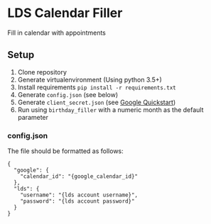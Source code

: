 # LDS Calendar Filler

Fill in calendar with appointments

## Setup

1. Clone repository
2. Generate virtualenvironment (Using python 3.5+)
3. Install requirements `pip install -r requirements.txt`
4. Generate `config.json` (see below)
5. Generate `client_secret.json` (see [Google Quickstart](https://developers.google.com/google-apps/calendar/quickstart/python))
6. Run using `birthday_filler` with a numeric month as the default parameter


### config.json

The file should be formatted as follows:

```
{
  "google": {
    "calendar_id": "{google_calendar_id}"
  },
  "lds": {
    "username": "{lds account username}",
    "password": "{lds account password}"
  }
}
```